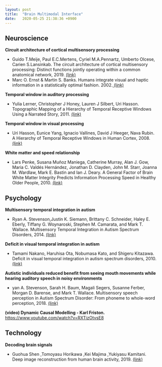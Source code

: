 ```yaml
---
layout: post
title:  "Brain Multimodal Interface"
date:   2020-05-25 21:38:36 +0900
---
```

## Neuroscience

**Circuit architecture of cortical multisensory processing**
* Guido T.Meije, Paul E.C.Mertens, Cyriel M.A.Pennartz, Umberto Olcese, Carien S.Lansinkab. The circuit architecture of cortical multisensory processing: Distinct functions jointly operating within a common anatomical network, 2019.
<a href="https://www.sciencedirect.com/science/article/pii/S0301008217302356" > (link) </a>
* Marc O. Ernst & Martin S. Banks. Humans integrate visual and haptic information in a statistically optimal fashion. 2002.<a href="https://www.academia.edu/1842484/Humans_integrate_visual_and_haptic_information_in_a_statistically_optimal_fashion"> (link) </a>

**Temporal window in auditory processing**
* Yulia Lerner, Christopher J Honey, Lauren J Silbert, Uri Hasson. Topographic Mapping of a Hierarchy of Temporal Receptive Windows Using a Narrated Story, 2011.
<a href="https://pubmed.ncbi.nlm.nih.gov/21414912"> (link) </a>

**Temporal window in visual processing**
* Uri Hasson, Eunice Yang, Ignacio Vallines, David J Heeger, Nava Rubin. A Hierarchy of Temporal Receptive Windows in Human Cortex, 2008. <a href="https://pubmed.ncbi.nlm.nih.gov/18322098"> (link) </a>

**White matter and speed relationship**
* Lars Penke, Susana Muñoz Maniega, Catherine Murray, Alan J. Gow, Maria C. Valdés Hernández, Jonathan D. Clayden, John M. Starr, Joanna M. Wardlaw, Mark E. Bastin and Ian J. Deary. A General Factor of Brain White Matter Integrity Predicts Information Processing Speed in Healthy Older People, 2010. <a href="https://www.jneurosci.org/content/30/22/7569"> (link) </a>

## Psychology
**Multisensory temporal integration in autism**
* Ryan A. Stevenson,Justin K. Siemann, Brittany C. Schneider, Haley E. Eberly, Tiffany G. Woynaroski, Stephen M. Camarata, and Mark T. Wallace. Multisensory Temporal Integration in Autism Spectrum Disorders, 2014. <a href="https://www.ncbi.nlm.nih.gov/pmc/articles/PMC3891950"> (link) </a>

**Deficit in visual temporal integration in autism**
* Tamami Nakano, Haruhisa Ota, Nobumasa Kato, and Shigeru Kitazawa. Deficit in visual temporal integration in autism spectrum disorders, 2010. <a href="https://www.ncbi.nlm.nih.gov/pmc/articles/PMC2842756"> (link) </a>

**Autistic individuals reduced benefit from seeing mouth movements while hearing auditory speech in noisy environments**
* yan A. Stevenson, Sarah H. Baum, Magali Segers, Susanne Ferber, Morgan D. Barense, and Mark T. Wallace. Multisensory speech perception in Autism Spectrum Disorder: From phoneme to whole-word perception, 2018. <a href="https://www.ncbi.nlm.nih.gov/pmc/articles/PMC5513806"> (link) </a>

**(video) Dynamic Causal Modelling - Karl Friston.**
<br>
https://www.youtube.com/watch?v=RXTizOtvsE8

## Technology

**Decoding brain signals**
* Guohua Shen ,Tomoyasu Horikawa ,Kei Majima ,Yukiyasu Kamitani. Deep image reconstruction from human brain activity, 2019. <a href="
https://journals.plos.org/ploscompbiol/article?id=10.1371%2Fjournal.pcbi.1006633"> (link) </a>
